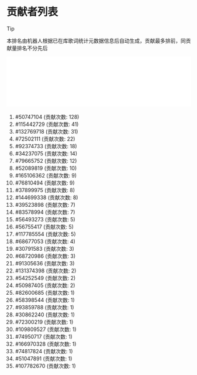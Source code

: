 # 贡献者列表

> [!TIP]
> 本排名由机器人根据已在库歌词统计元数据信息后自动生成，贡献最多排前，同贡献量排名不分先后

![贡献者头像画廊](./CONTRIBUTORS.svg)

1. #50747104 (贡献次数: 128)
2. #115442729 (贡献次数: 41)
3. #132769718 (贡献次数: 31)
4. #72502111 (贡献次数: 22)
5. #92374733 (贡献次数: 18)
6. #34237075 (贡献次数: 14)
7. #79665752 (贡献次数: 12)
8. #52089819 (贡献次数: 10)
9. #165106362 (贡献次数: 9)
10. #76810494 (贡献次数: 9)
11. #37899975 (贡献次数: 8)
12. #144699338 (贡献次数: 8)
13. #39523898 (贡献次数: 7)
14. #83578994 (贡献次数: 7)
15. #56493273 (贡献次数: 5)
16. #56755417 (贡献次数: 5)
17. #117785554 (贡献次数: 5)
18. #68677053 (贡献次数: 4)
19. #30791583 (贡献次数: 3)
20. #68720986 (贡献次数: 3)
21. #91305636 (贡献次数: 3)
22. #131374398 (贡献次数: 2)
23. #54252549 (贡献次数: 2)
24. #50987405 (贡献次数: 2)
25. #82600685 (贡献次数: 1)
26. #58398544 (贡献次数: 1)
27. #93859788 (贡献次数: 1)
28. #30862240 (贡献次数: 1)
29. #72300219 (贡献次数: 1)
30. #109809527 (贡献次数: 1)
31. #74950717 (贡献次数: 1)
32. #166970328 (贡献次数: 1)
33. #74817824 (贡献次数: 1)
34. #51047891 (贡献次数: 1)
35. #107782670 (贡献次数: 1)
